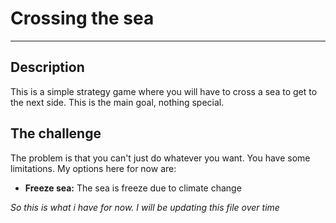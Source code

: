 # Crossing the sea
---

## Description

This is a simple strategy game where you will have to cross a sea to get to the next side. This is the main goal, nothing special.

## The challenge

The problem is that you can't just do whatever you want. You have some limitations. My options here for now are:

* **Freeze sea:** The sea is freeze due to climate change


*So this is what i have for now. I will be updating this file over time*

